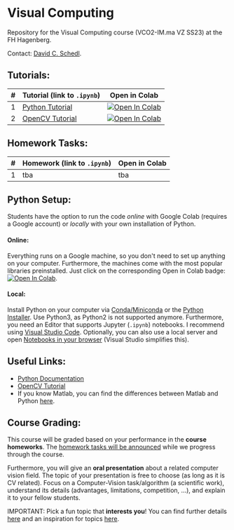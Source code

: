 # Visual Computing

Repository for the Visual Computing course (VCO2-IM.ma VZ SS23) at the FH Hagenberg. 

Contact: [David C. Schedl](mailto:david.schedl@fh-hagenberg.at).

## Tutorials:

| # | Tutorial (link to `.ipynb`)  | Open in Colab  |
|---|---|---|
| 1 | [Python Tutorial](./01_PythonTutorial.ipynb) | [![Open In Colab](https://colab.research.google.com/assets/colab-badge.svg)](https://colab.research.google.com/github/Digital-Media/vco/blob/main/01_PythonTutorial.ipynb)
| 2 | [OpenCV Tutorial](./02_OpenCV.ipynb) | [![Open In Colab](https://colab.research.google.com/assets/colab-badge.svg)](https://colab.research.google.com/github/Digital-Media/vco/blob/main/02_OpenCV.ipynb)



[^1]: Using Colab is highly recommended for these tutorial(s).

## Homework Tasks:

| # | Homework (link to `.ipynb`)  | Open in Colab  |
|---|---|---|
| 1 | tba | tba |



## Python Setup:

Students have the option to run the code *online* with Google Colab (requires a Google account) or *locally* with your own installation of Python.

#### Online: 
Everything runs on a Google machine, so you don't need to set up anything on your computer. Furthermore, the machines come with the most popular libraries preinstalled. 
Just click on the corresponding Open in Colab badge: [![Open In Colab](https://colab.research.google.com/assets/colab-badge.svg)](#tutorials).

#### Local:
Install Python on your computer via [Conda/Miniconda](https://conda.io/projects/conda/en/latest/user-guide/install/windows.html) or the [Python Installer](https://www.python.org/downloads/). Use Python3, as Python2 is not supported anymore. Furthermore, you need an Editor that supports Jupyter (`.ipynb`)  notebooks. I recommend using [Visual Studio Code](https://code.visualstudio.com/download). Optionally, you can also use a local server and open [Notebooks in your browser](https://test-jupyter.readthedocs.io/en/latest/install.html) (Visual Studio simplifies this).

## Useful Links:
* [Python Documentation](https://docs.python.org/3.8/)
* [OpenCV Tutorial](https://docs.opencv.org/master/d9/df8/tutorial_root.html)
* If you know Matlab, you can find the differences between Matlab and Python [here](https://numpy.org/doc/stable/user/numpy-for-matlab-users.html).

## Course Grading:
This course will be graded based on your performance in the **course homeworks**. 
The [homework tasks will be announced](#Homework-Tasks) while we progress through the course.

Furthermore, you will give an **oral presentation** about a related computer vision field.
The topic of your presentation is free to choose (as long as it is CV related). 
Focus on a Computer-Vision task/algorithm (a scientific work), understand its details (advantages, limitations, competition, ...), and explain it to your fellow students. 

IMPORTANT: Pick a fun topic that **interests you**! You can find further details [here](../images/RW.md) and an inspiration for topics [here](../images/TOPICS.md).
